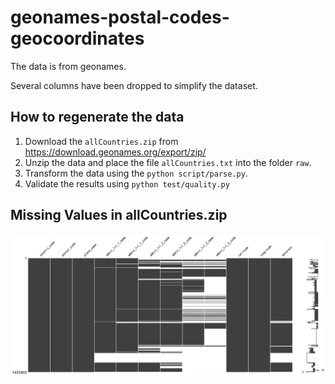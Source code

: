 # geonames-postal-codes-geocoordinates

The data is from geonames.

Several columns have been dropped to simplify the dataset.

## How to regenerate the data

1. Download the `allCountries.zip` from https://download.geonames.org/export/zip/
2. Unzip the data and place the file `allCountries.txt` into the folder `raw`.
3. Transform the data using the `python script/parse.py`.
4. Validate the results using `python test/quality.py`

## Missing Values in allCountries.zip

![](assets/all_countries_missing_values.png)
